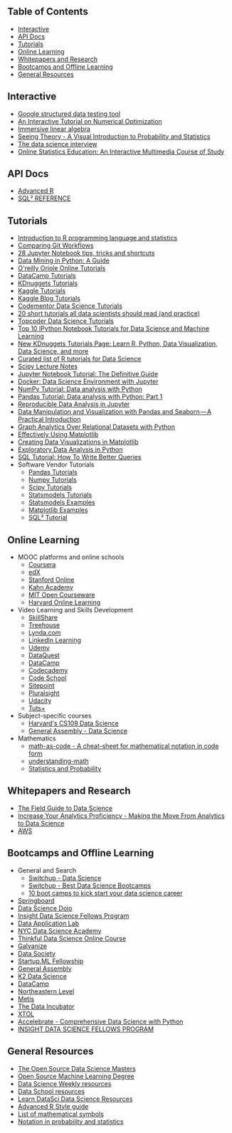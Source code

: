 ## Table of Contents
- <a href="#interactive">Interactive</a>
- <a href="#apidocs">API Docs</a>
- <a href="#tutorials">Tutorials</a>
- <a href="#moocs">Online Learning</a>
- <a href="#whitepapers">Whitepapers and Research</a>
- <a href="#bootcamps">Bootcamps and Offline Learning</a>
- <a href="#resources">General Resources</a>

<h2><a name="interactive">Interactive</a></h2>

- [Google structured data testing tool](https://search.google.com/structured-data/testing-tool/u/0/)
- [An Interactive Tutorial on Numerical Optimization](http://www.benfrederickson.com/numerical-optimization/)
- [Immersive linear algebra](http://immersivemath.com/ila/index.html)
- [Seeing Theory - A Visual Introduction to Probability and Statistics](http://students.brown.edu/seeing-theory)
- [The data science interview](https://www.thedsinterview.com/)
- [Online Statistics Education: An Interactive Multimedia Course of Study](http://onlinestatbook.com/2/index.html)

<h2><a name="apidocs">API Docs</a></h2>

- [Advanced R](http://adv-r.had.co.nz/)
- [SQL² REFERENCE](http://quasar-analytics.org/docs/sqlreference/)

<h2><a name="tutorials">Tutorials</a></h2>

- [Introduction to R programming language and statistics](http://en.bricebottegal.com/introduction-to-r-programming-language-and-statistics/)
- [Comparing Git Workflows](https://www.atlassian.com/git/tutorials/comparing-workflows/)
- [28 Jupyter Notebook tips, tricks and shortcuts](https://www.dataquest.io/blog/jupyter-notebook-tips-tricks-shortcuts/)
- [Data Mining in Python: A Guide](https://www.springboard.com/blog/data-mining-python-tutorial/)
- [O'reilly Oriole Online Tutorials](https://www.safaribooksonline.com/oriole)
- [DataCamp Tutorials](https://www.datacamp.com/community/tutorials)
- [KDnuggets Tutorials](http://www.kdnuggets.com/tutorials/index.html)
- [Kaggle Tutorials](https://www.kaggle.com/wiki/Tutorials)
- [Kaggle Blog Tutorials](http://blog.kaggle.com/category/tutorials/)
- [Codementor Data Science Tutorials](https://www.codementor.io/data-science/tutorial)
- [20 short tutorials all data scientists should read (and practice)](http://www.datasciencecentral.com/profiles/blogs/17-short-tutorials-all-data-scientists-should-read-and-practice)
- [Topcoder Data Science Tutorials](https://www.topcoder.com/community/data-science/data-science-tutorials/)
- [Top 10 IPython Notebook Tutorials for Data Science and Machine Learning](http://www.kdnuggets.com/2016/04/top-10-ipython-nb-tutorials.html)
- [New KDnuggets Tutorials Page: Learn R, Python, Data Visualization, Data Science, and more](http://www.kdnuggets.com/2016/03/new-tutorials-section-r-python-data-visualization-data-science.html)
- [Curated list of R tutorials for Data Science](https://www.r-bloggers.com/curated-list-of-r-tutorials-for-data-science/)
- [Scipy Lecture Notes](http://www.scipy-lectures.org/)
- [Jupyter Notebook Tutorial: The Definitive Guide](https://www.datacamp.com/community/tutorials/tutorial-jupyter-notebook)
- [Docker: Data Science Environment with Jupyter](https://www.dataquest.io/blog/docker-data-science/)
- [NumPy Tutorial: Data analysis with Python](https://www.dataquest.io/blog/numpy-tutorial-python/)
- [Pandas Tutorial: Data analysis with Python: Part 1](https://www.dataquest.io/blog/pandas-python-tutorial/)
- [Reproducible Data Analysis in Jupyter](https://jakevdp.github.io/blog/2017/03/03/reproducible-data-analysis-in-jupyter/)
- [Data Manipulation and Visualization with Pandas and Seaborn — A Practical Introduction](https://gist.github.com/5agado/ee95008f25730d04bfd0eedd5c36f0ee)
- [Graph Analytics Over Relational Datasets with Python](http://blog.districtdatalabs.com/graph-analytics-over-relational-datasets)
- [Effectively Using Matplotlib](http://pbpython.com/effective-matplotlib.html)
- [Creating Data Visualizations in Matplotlib](https://www.datascience.com/blog/learn-data-science-intro-to-data-visualization-in-matplotlib)
- [Exploratory Data Analysis in Python](https://www.svds.com/exploratory-data-analysis-python/)
- [SQL Tutorial: How To Write Better Queries](https://www.datacamp.com/community/tutorials/sql-tutorial-query)
- Software Vendor Tutorials
    + [Pandas Tutorials](http://pandas.pydata.org/pandas-docs/stable/tutorials.html)
    + [Numpy Tutorials](https://docs.scipy.org/doc/numpy-dev/user/quickstart.html)
    + [Scipy Tutorials](https://docs.scipy.org/doc/scipy/reference/tutorial/index.html)
    + [Statsmodels Tutorials](http://statsmodels.sourceforge.net/stable/examples/index.html)
    + [Statsmodels Examples](http://statsmodels.sourceforge.net/devel/examples/)
    + [Matplotlib Examples](http://matplotlib.org/examples/index.html)
    + [SQL² Tutorial](http://quasar-analytics.org/docs/sqltutorial/)

<h2><a name="moocs">Online Learning</a></h2>

- MOOC platforms and online schools
    + [Coursera](https://www.coursera.org/)
    + [edX](https://www.edx.org/)
    + [Stanford Online](http://online.stanford.edu/courses)
    + [Kahn Academy](https://www.khanacademy.org/)
    + [MIT Open Courseware](https://ocw.mit.edu/index.htm)
    + [Harvard Online Learning](http://online-learning.harvard.edu/)
- Video Learning and Skills Development
    + [SkillShare](https://www.skillshare.com/)
    + [Treehouse](https://teamtreehouse.com/)
    + [Lynda.com](https://www.lynda.com/)
    + [LinkedIn Learning](https://www.linkedin.com/learning/)
    + [Udemy](https://www.udemy.com/courses/)
    + [DataQuest](https://www.dataquest.io/)
    + [DataCamp](https://www.datacamp.com/)
    + [Codecademy](https://www.codecademy.com/)
    + [Code School](https://www.codeschool.com/)
    + [Sitepoint](https://www.sitepoint.com)
    + [Pluralsight](https://www.pluralsight.com/)
    + [Udacity](https://www.udacity.com/)
    + [Tuts+](https://tutsplus.com/)
- Subject-specific courses
    + [Harvard's CS109 Data Science](http://cs109.github.io/2015/)
    + [General Assembly - Data Science](https://generalassemb.ly/education/data-science)
- Mathematics
    + [math-as-code - A cheat-sheet for mathematical notation in code form](https://github.com/Jam3/math-as-code)
    + [understanding-math](https://github.com/nbro/understanding-math)
    + [Statistics and Probability](https://getpocket.com/redirect?url=http%3A%2F%2Fstattrek.com%2F&formCheck=7855d2c1249808090e01b523f28b2e60)

<h2><a name="whitepapers">Whitepapers and Research</a></h2>

- [The Field Guide to Data Science](https://www.boozallen.com/content/dam/boozallen/documents/2015/12/2015-FIeld-Guide-To-Data-Science.pdf)
- [Increase Your Analytics Proficiency - Making the Move From Analytics to Data Science](http://www.actian.com/wp-content/uploads/2014/07/Neil-Raden-White-Paper4.pdf)
- [AWS](https://aws.amazon.com/whitepapers/)

<h2><a name="bootcamps">Bootcamps and Offline Learning</a></h2>

- General and Search
    + [Switchup - Data Science](https://www.switchup.org/data-science-bootcamps-and-courses)
    + [Switchup - Best Data Science Bootcamps](https://www.switchup.org/research/best-data-science-bootcamps)
    + [10 boot camps to kick start your data science career](http://www.cio.com/article/3051124/careers-staffing/10-boot-camps-to-kick-start-your-data-science-career.html)
- [Springboard](https://www.springboard.com/)
- [Data Science Dojo](https://datasciencedojo.com)
- [Insight Data Science Fellows Program](http://insightdatascience.com/)
- [Data Application Lab](http://www.dataapplab.com/)
- [NYC Data Science Academy](http://nycdatascience.com/data-science-bootcamp/)
- [Thinkful Data Science Online Course](https://www.thinkful.com/courses/learn-data-science-online/)
- [Galvanize](http://www.galvanize.com/courses/data-science/)
- [Data Society](http://datasociety.co/)
- [Startup.ML Fellowship](https://startup.ml/fellowship/)
- [General Assembly](https://generalassemb.ly/)
- [K2 Data Science](http://www.k2datascience.com/#!/)
- [DataCamp](https://www.datacamp.com/)
- [Northeastern Level](http://www.leveledu.com/)
- [Metis](http://www.thisismetis.com/)
- [The Data Incubator](https://www.thedataincubator.com/)
- [XTOL](http://www.xtolcorp.com/)
- [Accelebrate - Comprehensive Data Science with Python](https://www.accelebrate.com/training/comprehensive-data-science-with-python)
- [INSIGHT DATA SCIENCE FELLOWS PROGRAM](http://insightdatascience.com/)

<h2><a name="resources">General Resources</a></h2>

- [The Open Source Data Science Masters](http://datasciencemasters.org/)
- [Open Source Machine Learning Degree](http://nixonite.github.io/open-source-machine-learning-degree/)
- [Data Science Weekly resources](https://www.datascienceweekly.org/data-science-resources)
- [Data School resources](http://www.dataschool.io/resources/)
- [Learn DataSci Data Science Resources](http://www.learndatasci.com/data-science-resources/)
- [Advanced R Style guide](http://adv-r.had.co.nz/Style.html)
- [List of mathematical symbols](https://en.wikipedia.org/wiki/List_of_mathematical_symbols)
- [Notation in probability and statistics](https://en.wikipedia.org/wiki/Notation_in_probability_and_statistics)

